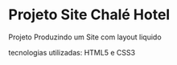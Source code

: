 <h1>Projeto Site Chalé Hotel</h1>

<p>Projeto Produzindo um Site com layout liquido</p>

<p>tecnologias utilizadas: HTML5 e CSS3</p>
